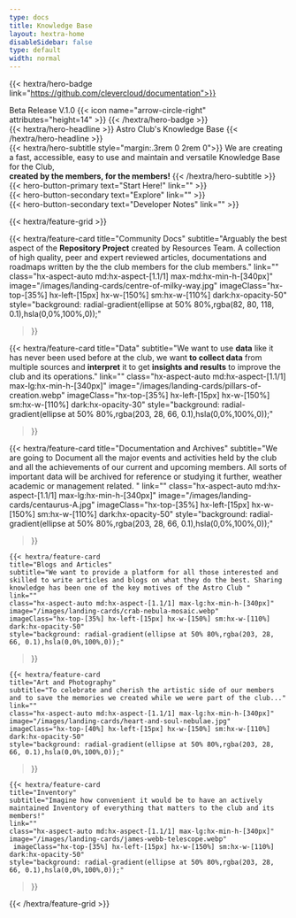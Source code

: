 ```yaml
---
type: docs
title: Knowledge Base
layout: hextra-home
disableSidebar: false
type: default
width: normal
---
```

<!-- markdownlint-disable MD033 MD034-->
{{< hextra/hero-badge link="https://github.com/clevercloud/documentation">}}
  <div class="hx-w-2 hx-h-2 hx-rounded-full hx-bg-primary-400"></div>
  Beta Release V.1.0
  {{< icon name="arrow-circle-right" attributes="height=14" >}}
{{< /hextra/hero-badge >}}

<div class="hx-mt-6 hx-mb-6">
{{< hextra/hero-headline >}}
Astro Club's Knowledge Base
{{< /hextra/hero-headline >}}
</div>

<div class="hx-mb-12">
{{< hextra/hero-subtitle style="margin:.3rem 0 2rem 0">}}
We are creating a fast, accessible, easy to use and maintain and versatile Knowledge Base for the Club, <br><b>created by the members, for the members!</b>
{{< /hextra/hero-subtitle >}}
</div>


<div class="button-container">
  <div class="hx-mb-6">
    {{< hero-button-primary text="Start Here!" link="" >}}
  </div>
  <div class="hx-mb-6">
    {{< hero-button-secondary text="Explore" link="" >}}
  </div>
  <div class="hx-mb-6">
    {{< hero-button-secondary text="Developer Notes" link="" >}}
  </div>
</div>


<!-- Old HTML Code
<div class="hx-mb-6">
{{< hero-button-primary text="Start Here!" link="" >}}
</div>
<div class="hx-mb-6">
{{< hero-button-secondary text="Explore" link="" >}}
</div>
<div class="hx-mb-6">
{{< hero-button-secondary text="Developer Notes" link="" >}}
</div>
-->

<div class="hx-mt-6"></div>

<!-- Landing Page Content Grid -->

{{< hextra/feature-grid >}}

  {{< hextra/feature-card
    title="Community Docs"
    subtitle="Arguably the best aspect of the <b>Repository Project</b> created by Resources Team. A collection of high quality, peer and expert reviewed articles, documentations and roadmaps written by the the club members for the club members."
    link=""
    class="hx-aspect-auto md:hx-aspect-[1.1/1] max-md:hx-min-h-[340px]"
    image="/images/landing-cards/centre-of-milky-way.jpg"
    imageClass="hx-top-[35%] hx-left-[15px] hx-w-[150%] sm:hx-w-[110%] dark:hx-opacity-50"
    style="background: radial-gradient(ellipse at 50% 80%,rgba(82, 80, 118, 0.1),hsla(0,0%,100%,0));"
  >}}

 {{< hextra/feature-card
    title="Data"
    subtitle="We want to use <b>data</b> like it has never been used before at the club, we want <b>to collect data</b> from multiple sources and <b>interpret</b> it to get <b>insights and results</b> to improve the club and its operations."
    link=""
    class="hx-aspect-auto md:hx-aspect-[1.1/1] max-lg:hx-min-h-[340px]"
    image="/images/landing-cards/pillars-of-creation.webp"
     imageClass="hx-top-[35%] hx-left-[15px] hx-w-[150%] sm:hx-w-[110%] dark:hx-opacity-30"
    style="background: radial-gradient(ellipse at 50% 80%,rgba(203, 28, 66, 0.1),hsla(0,0%,100%,0));"
  >}}

  {{< hextra/feature-card
    title="Documentation and Archives"
    subtitle="We are going to Document all the major events and activities held by the club and all the achievements of our current and upcoming members. All sorts of important data will be archived for reference or studying it further, weather academic or management related. "
    link=""
    class="hx-aspect-auto md:hx-aspect-[1.1/1] max-lg:hx-min-h-[340px]"
    image="/images/landing-cards/centaurus-A.jpg"
     imageClass="hx-top-[35%] hx-left-[15px] hx-w-[150%] sm:hx-w-[110%] dark:hx-opacity-50"
    style="background: radial-gradient(ellipse at 50% 80%,rgba(203, 28, 66, 0.1),hsla(0,0%,100%,0));"
  >}}

    {{< hextra/feature-card
    title="Blogs and Articles"
    subtitle="We want to provide a platform for all those interested and skilled to write articles and blogs on what they do the best. Sharing knowledge has been one of the key motives of the Astro Club "
    link=""
    class="hx-aspect-auto md:hx-aspect-[1.1/1] max-lg:hx-min-h-[340px]"
    image="/images/landing-cards/crab-nebula-mosaic.webp"
    imageClass="hx-top-[35%] hx-left-[15px] hx-w-[150%] sm:hx-w-[110%] dark:hx-opacity-50"
    style="background: radial-gradient(ellipse at 50% 80%,rgba(203, 28, 66, 0.1),hsla(0,0%,100%,0));"
  >}}

    {{< hextra/feature-card
    title="Art and Photography"
    subtitle="To celebrate and cherish the artistic side of our members and to save the memories we created while we were part of the club..."
    link=""
    class="hx-aspect-auto md:hx-aspect-[1.1/1] max-lg:hx-min-h-[340px]"
    image="/images/landing-cards/heart-and-soul-nebulae.jpg"
    imageClass="hx-top-[40%] hx-left-[15px] hx-w-[150%] sm:hx-w-[110%] dark:hx-opacity-50"
    style="background: radial-gradient(ellipse at 50% 80%,rgba(203, 28, 66, 0.1),hsla(0,0%,100%,0));"
  >}}

    {{< hextra/feature-card
    title="Inventory"
    subtitle="Imagine how convenient it would be to have an actively maintained Inventory of everything that matters to the club and its members!"
    link=""
    class="hx-aspect-auto md:hx-aspect-[1.1/1] max-lg:hx-min-h-[340px]"
    image="/images/landing-cards/james-webb-telescope.webp"
     imageClass="hx-top-[35%] hx-left-[15px] hx-w-[150%] sm:hx-w-[110%] dark:hx-opacity-50"
    style="background: radial-gradient(ellipse at 50% 80%,rgba(203, 28, 66, 0.1),hsla(0,0%,100%,0));"
  >}}

{{< /hextra/feature-grid >}}
